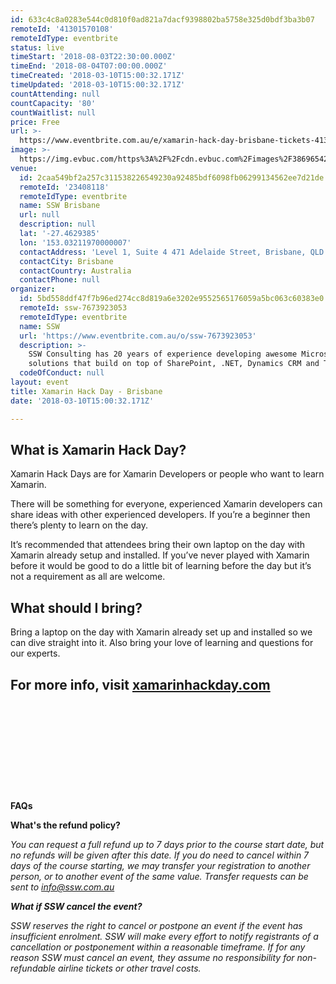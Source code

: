 ```yaml
---
id: 633c4c8a0283e544c0d810f0ad821a7dacf9398802ba5758e325d0bdf3ba3b07
remoteId: '41301570108'
remoteIdType: eventbrite
status: live
timeStart: '2018-08-03T22:30:00.000Z'
timeEnd: '2018-08-04T07:00:00.000Z'
timeCreated: '2018-03-10T15:00:32.171Z'
timeUpdated: '2018-03-10T15:00:32.171Z'
countAttending: null
countCapacity: '80'
countWaitlist: null
price: Free
url: >-
  https://www.eventbrite.com.au/e/xamarin-hack-day-brisbane-tickets-41301570108?aff=ebapi
image: >-
  https://img.evbuc.com/https%3A%2F%2Fcdn.evbuc.com%2Fimages%2F38696542%2F55525066651%2F1%2Foriginal.jpg?s=92d5d9fbb61aca5bdb1f592a84a613d4
venue:
  id: 2caa549bf2a257c311538226549230a92485bdf6098fb06299134562ee7d21de
  remoteId: '23408118'
  remoteIdType: eventbrite
  name: SSW Brisbane
  url: null
  description: null
  lat: '-27.4629385'
  lon: '153.03211970000007'
  contactAddress: 'Level 1, Suite 4 471 Adelaide Street, Brisbane, QLD 4000'
  contactCity: Brisbane
  contactCountry: Australia
  contactPhone: null
organizer:
  id: 5bd558ddf47f7b96ed274cc8d819a6e3202e9552565176059a5bc063c60383e0
  remoteId: ssw-7673923053
  remoteIdType: eventbrite
  name: SSW
  url: 'https://www.eventbrite.com.au/o/ssw-7673923053'
  description: >-
    SSW Consulting has 20 years of experience developing awesome Microsoft
    solutions that build on top of SharePoint, .NET, Dynamics CRM and TFS.\u00a0
  codeOfConduct: null
layout: event
title: Xamarin Hack Day - Brisbane
date: '2018-03-10T15:00:32.171Z'

---
```

<H2>What is Xamarin Hack Day?</H2>
<P>Xamarin Hack Days are for Xamarin Developers or people who want to learn Xamarin.</P>
<P>There will be something for everyone, experienced Xamarin developers can share ideas with other experienced developers. If you’re a beginner then there’s plenty to learn on the day.</P>
<P>It’s recommended that attendees bring their own laptop on the day with Xamarin already setup and installed. If you’ve never played with Xamarin before it would be good to do a little bit of learning before the day but it’s not a requirement as all are welcome.</P>
<H2>What should I bring?</H2>
<P>Bring a laptop on the day with Xamarin already set up and installed so we can dive straight into it. Also bring your love of learning and questions for our experts.</P>
<H2>For more info, visit <A HREF="http://xamarinhackday.com/" TARGET="_blank" REL="noreferrer noopener nofollow noopener noreferrer nofollow">xamarinhackday.com</A></H2>
<P><BR></P>
<P><BR></P>
<P><BR></P>
<P><BR></P>
<P><BR></P>
<P><STRONG>FAQs</STRONG></P>
<P><STRONG>What's the refund policy?</STRONG></P>
<P><EM><EM>You can request a full refund up to 7 days prior to the course start date, but no refunds will be given after this date. If you do need to cancel within 7 days of the course starting, we may transfer your registration to another person, or to another event of the same value. Transfer requests can be sent to <A HREF="mailto:info@ssw.com.au" TARGET="_blank" REL="noreferrer noopener nofollow noopener noreferrer nofollow">info@ssw.com.au</A></EM></EM></P>
<P><EM><STRONG>What if SSW cancel the event?</STRONG></EM></P>
<P><EM>SSW reserves the right to cancel or postpone an event if the event has insufficient enrolment. SSW will make every effort to notify registrants of a cancellation or postponement within a reasonable timeframe. If for any reason SSW must cancel an event, they assume no responsibility for non-refundable airline tickets or other travel costs.</EM></P>
